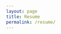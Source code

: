 ```yaml
---
layout: page
title: Resume
permalink: /resume/
---
```

<meta http-equiv="Refresh" content="0; url=http://localhost:4000/resume.pdf" />